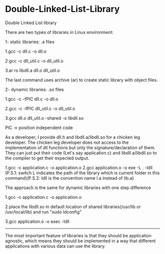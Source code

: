 # Double-Linked-List-Library
Double Linked List library

There are two types of libraries in Linux environment:

1- static libraries: .a files

1.gcc -c dll.c -o dll.o

2.gcc -c dll_util.c -o dll_util.o

3.ar rs libdll.a dll.o dll_util.o

The last command uses archive (ar) to create static library with object files.

2- dynamic libraries: .so files

1.gcc -c -fPIC dll.c -o dll.o

2.gcc -c -fPIC dll_util.c -o dll_util.o

3.gcc dll.o dll_util.o -shared -o libdll.so

PIC -> position independent code

As a developer, I provide dll.h and libdll.a/libdll.so for a chicken leg developer. The chicken leg developer does not access to the implementation of dll functions but only the signature/declaration of them. They can just put their code (Let's say application.c) and libdll.a/libdll.so to the compiler to get their expected output.

1.gcc -c application.c -o application.o
2.gcc application.o -o exe -L . -ldll   (P.S.1: switch L indicates the path of the library which is current folder in this command)(P.S.2: ldll is the convention name l<nameOfTheLibrary>.a instead of lib<nameOfTheLibrary>.a)

The approach is the same for dynamic libraries with one step difference

1.gcc -c application.c -o application.o

2.place the libdll.so in default location of shared libraries(/usr/lib or /usr/local/lib) and run "sudo ldconfig"

3.gcc application.o -o exec -ldll

----------------
The most important feature of libraries is that they should be application agnostic, which means they should be implemented in a way that different applications with various data can use the library.
